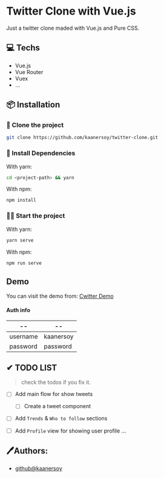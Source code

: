 # Twitter Clone with Vue.js

Just a twitter clone maded with Vue.js and Pure CSS.

## 💻 Techs

- Vue.js
- Vue Router
- Vuex
- ...

## 📦 Installation

### 📰 Clone the project

```bash
git clone https://github.com/kaanersoy/twitter-clone.git
```

### 🔻 Install Dependencies

With yarn:
```bash
cd <project-path> && yarn
```

With npm:
```bash
npm install
```

### 🏃‍♂️ Start the project

With yarn:
```bash
yarn serve
```

With npm:
```
npm run serve
```

## Demo
You can visit the demo from: [Cwitter Demo](https://cwitter-demo.vercel.app/)

#### Auth info
| -- | -- |
| ------------- | ------------- |
| username | kaanersoy  |
| password | password  |

## ✔ TODO LIST

> check the todos if you fix it.
- [ ] Add main flow for show tweets
  - [ ] Create a tweet component 

- [ ] Add `Trends` & `Who to follow` sections

- [ ] Add `Profile` view for showing user profile
...

## 🖊Authors:

- [github@kaanersoy](https://github.com/kaanersoy)
